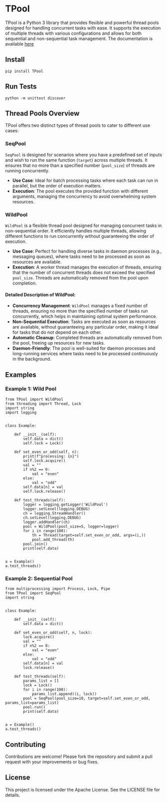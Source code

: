 # TPool

TPool is a Python 3 library that provides flexible and powerful thread pools designed for handling concurrent tasks with ease. It supports the execution of multiple threads with various configurations and allows for both sequential and non-sequential task management.
The documentation is available [here](https://oeg-upm.github.io/TPool/)


## Install
```
pip install TPool
```

## Run Tests
```
python -m unittest discover
```


## Thread Pools Overview 
TPool offers two distinct types of thread pools to cater to different use cases:

### SeqPool
`SeqPool` is designed for scenarios where you have a predefined set of inputs and wish to run the same function
(`target`) across multiple threads. It ensures that no more than a specified number (`pool_size`) of threads are
running concurrently. 
* **Use Case**: Ideal for batch processing tasks where each task can run in parallel, but the order of execution
matters. 
* **Execution**: The pool executes the provided function with different arguments, managing the concurrency to avoid 
overwhelming system resources. 

### WildPool 
`WildPool` is a flexible thread pool designed for managing concurrent tasks in non-sequential order.
It efficiently handles multiple threads, allowing different functions to run concurrently without guaranteeing the 
order of execution.
* **Use Case**: Perfect for handling diverse tasks in daemon processes (e.g., messaging
queues), where tasks need to be processed as soon as resources are available. 
* **Execution**: A worker thread manages the execution of threads, ensuring that the number of concurrent threads
does not exceed the specified `pool_size`. Threads are automatically removed from the pool upon completion.

#### Detailed Description of WildPool:
* **Concurrency Management**: `WildPool` manages a fixed number of threads, ensuring no more than the specified
number of tasks run concurrently, which helps in maintaining optimal system performance. 
* **Non-Sequential Execution**: Tasks are executed as soon as resources are available, without guaranteeing any 
particular order, making it ideal for tasks that do not depend on each other. 
* **Automatic Cleanup**: Completed threads are automatically removed from the pool, freeing up resources for new tasks. 
* **Daemon-Friendly**: The pool is well-suited for daemon processes and long-running services where tasks need to be
processed continuously in the background.



## Examples
### Example 1: Wild Pool 
```
from TPool import WildPool
from threading import Thread, Lock
import string
import logging


class Example:

    def __init__(self):
        self.data = dict()
        self.lock = Lock()

    def set_even_or_odd(self, n):
        print(f"processing: {n}")
        self.lock.acquire()
        val = ""
        if n%2 == 0:
            val = "even"
        else:
            val = "odd"
        self.data[n] = val
        self.lock.release()

    def test_threads(self):
        logger = logging.getLogger('WildPool')
        logger.setLevel(logging.DEBUG)
        ch = logging.StreamHandler()
        ch.setLevel(logging.DEBUG)
        logger.addHandler(ch)
        pool = WildPool(pool_size=5, logger=logger)
        for i in range(100):
            th = Thread(target=self.set_even_or_odd, args=(i,))
            pool.add_thread(th)
        pool.join()
        print(self.data)


a = Example()
a.test_threads()

```

### Example 2: Sequential Pool 
```
from multiprocessing import Process, Lock, Pipe
from TPool import SeqPool
import string


class Example:

    def __init__(self):
        self.data = dict()

    def set_even_or_odd(self, n, lock):
        lock.acquire()
        val = ""
        if n%2 == 0:
            val = "even"
        else:
            val = "odd"
        self.data[n] = val
        lock.release()

    def test_threads(self):
        params_list = []
        lock = Lock()
        for i in range(100):
            params_list.append((i, lock))
        pool = SeqPool(pool_size=10, target=self.set_even_or_odd, params_list=params_list)
        pool.run()
        print(self.data)


a = Example()
a.test_threads()

```

## Contributing 
Contributions are welcome! Please fork the repository and submit a pull request with your improvements or bug fixes. 

## License 
This project is licensed under the Apache License. See the LICENSE file for details.

